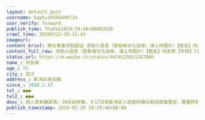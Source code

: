 ```yaml
---
layout: default_post
username: Sophia5556840714
user_verify: forward
publish_time: ThuFeb2019:29:40+08002020
crawl_time: 20200222-20:12:43
imageurl: 
content_brief: 肺炎患者求助超话 求助人信息（若有相关化验单，请上传图片）【姓名】何友荣【年龄】71【所在城市】武汉【所在小区、社区】新洲区徐古镇【患病时间】2020.2.17【联系方式】●●●【其他紧急联系人】●●●【病情描述】病人患有糖尿病，10天前咳嗽，于17日来新洲区人民医院确诊新 ...全文
content_full_raw: 求助人信息（若有相关化验单，请上传图片）【姓名】何友荣【年龄】71【所在城市】武汉【所在小区、社区】新洲区徐古镇【患病时间】2020.2.17【联系方式】●●●【其他紧急联系人】●●●【病情描述】病人患有糖尿病，10天前咳嗽，于17日来新洲区人民医院确诊新冠病毒重症，需要转到武汉治疗，新洲区人民医院的医生说雷神山医院拒收有基础病的病人，叫我们自己联系武汉医院。打了一下午电话，都是你推给我我推给你，恳请大家帮忙顶帖，让患者得到及时救助！
status_url: https://m.weibo.cn/status/4474125811107866
name_: 何友荣
age_: 71
city_: 武汉
address_: 新洲区徐古镇
since_: 2020.2.17
tel_: ●●●
tel2_: ●●●
desc_: 病人患有糖尿病，10天前咳嗽，于17日来新洲区人民医院确诊新冠病毒重症，需要转到武汉治疗，新洲区人民医院的医生说雷神山医院拒收有基础病的病人，叫我们自己联系武汉医院。打了一下午电话，都是你推给我我推给你，恳请大家帮忙顶帖，让患者得到及时救助！
publish_timestamp: 2020-02-20 19:29:40+08:00
---
```

